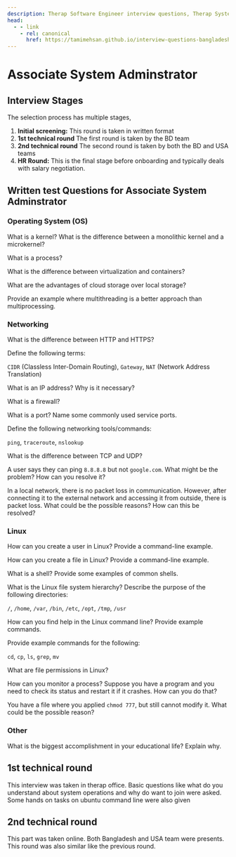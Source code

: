 ```yaml
---
description: Therap Software Engineer interview questions, Therap System Adminstrator interview stages, Therap System Adminstrator interview details, Therap System Adminstrator interview question and answers
head:
  - - link
    - rel: canonical
      href: https://tamimehsan.github.io/interview-questions-bangladesh/companies/therap/sys
---
```

# Associate System Adminstrator

## Interview Stages

The selection process has multiple stages,

1. **Initial screening:** This round is taken in written format
2. **1st technical round** The first round is taken by the BD team
3. **2nd technical round** The second round is taken by both the BD and USA teams
4. **HR Round:** This is the final stage before onboarding and typically deals with salary negotiation. 

## Written test Questions for Associate System Adminstrator

### Operating System (OS)
<article>

What is a kernel? What is the difference between a monolithic kernel and a microkernel?
</article>

<article>

What is a process?
</article>

<article>

What is the difference between virtualization and containers?
</article>

<article>

What are the advantages of cloud storage over local storage?
</article>

<article>

Provide an example where multithreading is a better approach than multiprocessing.
</article>


### Networking
<article>

What is the difference between HTTP and HTTPS?
</article>

<article>

Define the following terms:

`CIDR` (Classless Inter-Domain Routing), `Gateway`, `NAT` (Network Address Translation)
</article>

<article>

What is an IP address? Why is it necessary?
</article>

<article>

What is a firewall?
</article>

<article>

What is a port? Name some commonly used service ports.
</article>

<article>

Define the following networking tools/commands:

`ping`, `traceroute`, `nslookup`
</article>

<article>

What is the difference between TCP and UDP?
</article>

<article>

A user says they can ping `8.8.8.8` but not `google.com`. What might be the problem? How can you resolve it?
</article>

<article>

In a local network, there is no packet loss in communication. However, after connecting it to the external network and accessing it from outside, there is packet loss. What could be the possible reasons? How can this be resolved?
</article>



### Linux
<article>

How can you create a user in Linux? Provide a command-line example.
</article>

<article>

How can you create a file in Linux? Provide a command-line example.
</article>

<article>

What is a shell? Provide some examples of common shells.
</article>

<article>

What is the Linux file system hierarchy? Describe the purpose of the following directories:

`/`,  `/home`, `/var`, `/bin`, `/etc`, `/opt`, `/tmp`, `/usr`
</article>

<article>

How can you find help in the Linux command line? Provide example commands.
</article>

<article>

Provide example commands for the following:

`cd`, `cp`, `ls`, `grep`, `mv`
</article>

<article>

What are file permissions in Linux?
</article>

<article>

How can you monitor a process? Suppose you have a program and you need to check its status and restart it if it crashes. How can you do that?
</article>

<article>

You have a file where you applied `chmod 777`, but still cannot modify it. What could be the possible reason?
</article>



### Other
<article>

What is the biggest accomplishment in your educational life? Explain why.
</article>

## 1st technical round

This interview was taken in therap office. Basic questions like what do you understand about system operations and why do want to join were asked. Some hands on tasks on ubuntu command line were also given

## 2nd technical round

This part was taken online. Both Bangladesh and USA team were presents. This round was also similar like the previous round.